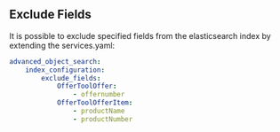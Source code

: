 ## Exclude Fields

It is possible to exclude specified fields from the elasticsearch index by extending the services.yaml:
```yaml
advanced_object_search:
    index_configuration:
        exclude_fields:
            OfferToolOffer:
                - offernumber
            OfferToolOfferItem:
                - productName
                - productNumber
```
